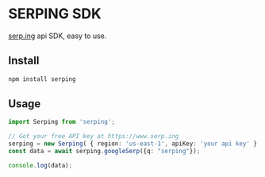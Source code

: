 # SERPING SDK

[serp.ing][1] api SDK, easy to use.

## Install

```bash
npm install serping
```

## Usage

```typescript
import Serping from 'serping';

// Get your free API key at https://www.serp.ing
serping = new Serping( { region: 'us-east-1', apiKey: 'your api key' } );
const data = await serping.googleSerp({q: "serping"});

console.log(data);
```

[1]:https://www.serp.ing